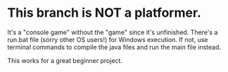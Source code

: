 # This branch is NOT a platformer.
It's a "console game" without the "game" since it's unfinished. There's a run.bat file (sorry other OS users!) for Windows execution. If not, use terminal commands to compile the java files and run the main file instead.

This works for a great beginner project.
